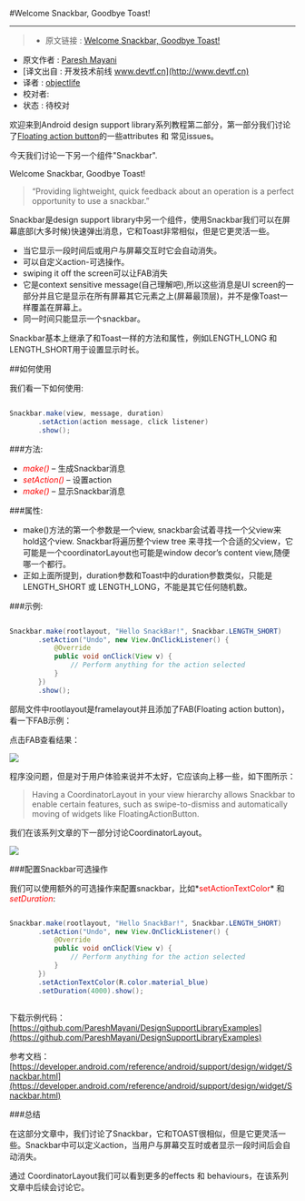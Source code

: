 #Welcome Snackbar, Goodbye Toast!

---

> * 原文链接 : [Welcome Snackbar, Goodbye Toast!](http://www.technotalkative.com/part-2-welcome-snackbar-goodbye-toast/)
* 原文作者 : [Paresh Mayani](http://en.gravatar.com/pareshnmayani)
* [译文出自 :  开发技术前线 www.devtf.cn](http://www.devtf.cn)
* 译者 : [objectlife](https://github.com/objectlife) 
* 校对者: 
* 状态 : 待校对


欢迎来到Android design support library系列教程第二部分，第一部分我们讨论了[Floating action button](http://www.technotalkative.com/part-1-floating-action-button/)的一些attributes 和 常见issues。


今天我们讨论一下另一个组件"Snackbar".

Welcome Snackbar, Goodbye Toast!

> “Providing lightweight, quick feedback about an operation is a perfect opportunity to use a snackbar.”


Snackbar是design support library中另一个组件，使用Snackbar我们可以在屏幕底部(大多时候)快速弹出消息，它和Toast非常相似，但是它更灵活一些。


* 当它显示一段时间后或用户与屏幕交互时它会自动消失。
* 可以自定义action-可选操作。
* swiping it off the screen可以让FAB消失
* 它是context sensitive message(自己理解吧),所以这些消息是UI screen的一部分并且它是显示在所有屏幕其它元素之上(屏幕最顶层)，并不是像Toast一样覆盖在屏幕上。
* 同一时间只能显示一个snackbar。

Snackbar基本上继承了和Toast一样的方法和属性，例如LENGTH_LONG 和 LENGTH_SHORT用于设置显示时长。


##如何使用


我们看一下如何使用:

```java

Snackbar.make(view, message, duration)
       .setAction(action message, click listener)
       .show();

```

###方法:

* *<font color="red">make()</font>*  – 生成Snackbar消息
* *<font color="red">setAction()</font>*  – 设置action
* *<font color="red">make()</font>*  – 显示Snackbar消息

###属性:

* make()方法的第一个参数是一个view, snackbar会试着寻找一个父view来hold这个view. Snackbar将遍历整个view tree 来寻找一个合适的父view，它可能是一个coordinatorLayout也可能是window decor’s content view,随便哪一个都行。
* 正如上面所提到，duration参数和Toast中的duration参数类似，只能是LENGTH_SHORT 或 LENGTH_LONG，不能是其它任何随机数。


###示例:

```java

Snackbar.make(rootlayout, "Hello SnackBar!", Snackbar.LENGTH_SHORT)
       .setAction("Undo", new View.OnClickListener() {
           @Override
           public void onClick(View v) {
               // Perform anything for the action selected
           }
       })
       .show();

```


部局文件中rootlayout是framelayout并且添加了FAB(Floating action button)，看一下FAB示例：

点击FAB查看结果：


![](http://www.technotalkative.com/wp-content/uploads/2015/06/Snackbar-framelayout1.gif)

程序没问题，但是对于用户体验来说并不太好，它应该向上移一些，如下图所示：

> Having a CoordinatorLayout in your view hierarchy allows Snackbar to enable certain features, such as swipe-to-dismiss and automatically moving of widgets like FloatingActionButton.


我们在该系列文章的下一部分讨论CoordinatorLayout。

![](http://www.technotalkative.com/wp-content/uploads/2015/06/Snackbar-with-CoordinatorLayout1.gif)


###配置Snackbar可选操作


我们可以使用额外的可选操作来配置snackbar，比如*<font color="red">setActionTextColor</font>* 和 *<font color="red">setDuration</font>*:

```java

Snackbar.make(rootlayout, "Hello SnackBar!", Snackbar.LENGTH_SHORT)
       .setAction("Undo", new View.OnClickListener() {
           @Override
           public void onClick(View v) {
               // Perform anything for the action selected
           }
       })
       .setActionTextColor(R.color.material_blue)
       .setDuration(4000).show();
       
```


下载示例代码：[https://github.com/PareshMayani/DesignSupportLibraryExamples](https://github.com/PareshMayani/DesignSupportLibraryExamples)

参考文档：
[https://developer.android.com/reference/android/support/design/widget/Snackbar.html](https://developer.android.com/reference/android/support/design/widget/Snackbar.html)


###总结

在这部分文章中，我们讨论了Snackbar，它和TOAST很相似，但是它更灵活一些。Snackbar中可以定义action，当用户与屏幕交互时或者显示一段时间后会自动消失。

通过 CoordinatorLayout我们可以看到更多的effects 和 behaviours，在该系列文章中后续会讨论它。


